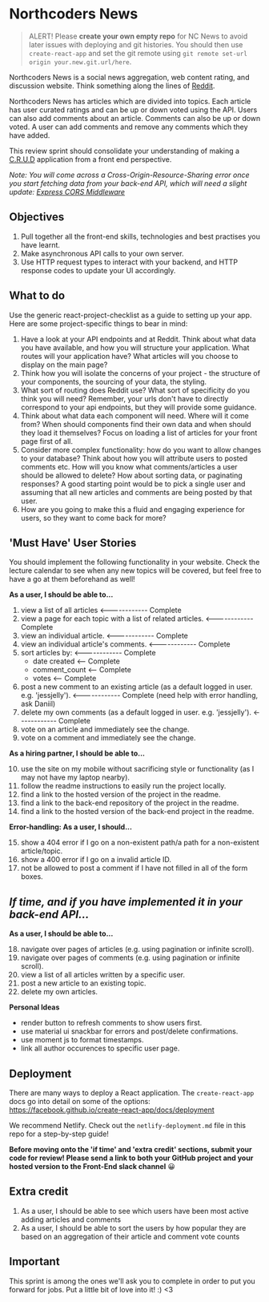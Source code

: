 # Northcoders News

> ALERT! Please **create your own empty repo** for NC News to avoid later issues with deploying and git histories. You should then use `create-react-app` and set the git remote using `git remote set-url origin your.new.git.url/here`.

Northcoders News is a social news aggregation, web content rating, and discussion website. Think something along the lines of [Reddit](https://www.reddit.com/).

Northcoders News has articles which are divided into topics. Each article has user curated ratings and can be up or down voted using the API. Users can also add comments about an article. Comments can also be up or down voted. A user can add comments and remove any comments which they have added.

This review sprint should consolidate your understanding of making a [C.R.U.D](https://en.wikipedia.org/wiki/Create,_read,_update_and_delete) application from a front end perspective.

 _Note: You will come across a Cross-Origin-Resource-Sharing error once you start fetching data from your back-end API, which will need a slight update: [Express CORS Middleware](https://expressjs.com/en/resources/middleware/cors.html)_

## Objectives

1. Pull together all the front-end skills, technologies and best practises you have learnt.
2. Make asynchronous API calls to your own server.
3. Use HTTP request types to interact with your backend, and HTTP response codes to update your UI accordingly.

## What to do

Use the generic react-project-checklist as a guide to setting up your app. Here are some project-specific things to bear in mind:

1. Have a look at your API endpoints and at Reddit. Think about what data you have available, and how you will structure your application. What routes will your application have? What articles will you choose to display on the main page?
2. Think how you will isolate the concerns of your project - the structure of your components, the sourcing of your data, the styling.
3. What sort of routing does Reddit use? What sort of specificity do you think you will need? Remember, your urls don't have to directly correspond to your api endpoints, but they will provide some guidance.
4. Think about what data each component will need. Where will it come from? When should components find their own data and when should they load it themselves? Focus on loading a list of articles for your front page first of all.
5. Consider more complex functionality: how do you want to allow changes to your database? Think about how you will attribute users to posted comments etc. How will you know what comments/articles a user should be allowed to delete? How about sorting data, or paginating responses? A good starting point would be to pick a single user and assuming that all new articles and comments are being posted by that user.
6. How are you going to make this a fluid and engaging experience for users, so they want to come back for more?

## 'Must Have' User Stories

You should implement the following functionality in your website. Check the lecture calendar to see when any new topics will be covered, but feel free to have a go at them beforehand as well!

**As a user, I should be able to...**

1. view a list of all articles                                                      <------------ Complete
2. view a page for each topic with a list of related articles.                      <------------ Complete
3. view an individual article.                                                      <------------ Complete
4. view an individual article's comments.                                           <------------ Complete
5. sort articles by:                                                                <------------ Complete
   - date created <-- Complete
   - comment_count <-- Complete
   - votes <-- Complete
6. post a new comment to an existing article (as a default logged in user. e.g. 'jessjelly'). <------------ Complete (need help with error handling, ask Daniil)
7. delete my own comments (as a default logged in user. e.g. 'jessjelly').          <------------ Complete
8. vote on an article and immediately see the change.
9. vote on a comment and immediately see the change.

**As a hiring partner, I should be able to...**

10. use the site on my mobile without sacrificing style or functionality (as I may not have my laptop nearby).
11. follow the readme instructions to easily run the project locally.
12. find a link to the hosted version of the project in the readme.
13. find a link to the back-end repository of the project in the readme.
14. find a link to the hosted version of the back-end project in the readme.

**Error-handling: As a user, I should...**

15. show a 404 error if I go on a non-existent path/a path for a non-existent article/topic.
16. show a 400 error if I go on a invalid article ID.
17. not be allowed to post a comment if I have not filled in all of the form boxes.

## _If time, and if you have implemented it in your back-end API..._

**As a user, I should be able to...**

18. navigate over pages of articles (e.g. using pagination or infinite scroll).
19. navigate over pages of comments (e.g. using pagination or infinite scroll).
20. view a list of all articles written by a specific user.
21. post a new article to an existing topic.
22. delete my own articles.

**Personal Ideas**
- render button to refresh comments to show users first.
- use material ui snackbar for errors and post/delete confirmations.
- use moment js to format timestamps.
- link all author occurences to specific user page.

## Deployment

There are many ways to deploy a React application. The `create-react-app` docs go into detail on some of the options: https://facebook.github.io/create-react-app/docs/deployment

We recommend Netlify. Check out the `netlify-deployment.md` file in this repo for a step-by-step guide!

**Before moving onto the 'if time' and 'extra credit' sections, submit your code for review! Please send a link to both your GitHub project and your hosted version to the Front-End slack channel** 😀

## Extra credit

1. As a user, I should be able to see which users have been most active adding articles and comments
2. As a user, I should be able to sort the users by how popular they are based on an aggregation of their article and comment vote counts

## Important

This sprint is among the ones we'll ask you to complete in order to put you forward for jobs. Put a little bit of love into it! :) <3
